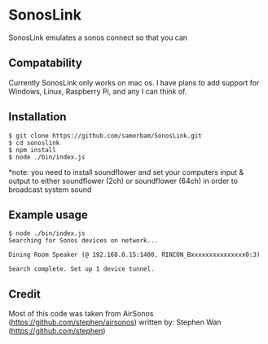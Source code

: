 SonosLink
========

SonosLink emulates a sonos connect so that you can 

Compatability
-------------
Currently SonosLink only works on mac os. I have plans to add support for Windows, Linux, Raspberry Pi, and any I can think of.

Installation
-----------
```
$ git clone https://github.com/samerbam/SonosLink.git
$ cd sonoslink
$ npm install
$ node ./bin/index.js
```
*note: you need to install soundflower and set your computers input & output to either soundflower (2ch) or soundflower (64ch) in order to broadcast system sound

Example usage
-------------
```
$ node ./bin/index.js
Searching for Sonos devices on network...

Dining Room Speaker (@ 192.168.0.15:1400, RINCON_Bxxxxxxxxxxxxxxx0:3)

Search complete. Set up 1 device tunnel.
```

Credit
------
Most of this code was taken from AirSonos (https://github.com/stephen/airsonos) written by: Stephen Wan (https://github.com/stephen)

